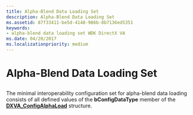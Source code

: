 ```yaml
---
title: Alpha-Blend Data Loading Set
description: Alpha-Blend Data Loading Set
ms.assetid: 87f33411-be5d-4148-986b-8b7136ed5351
keywords:
- alpha-blend data loading set WDK DirectX VA
ms.date: 04/20/2017
ms.localizationpriority: medium
---
```


# Alpha-Blend Data Loading Set


## <span id="ddk_alpha_blend_data_loading_set_gg"></span><span id="DDK_ALPHA_BLEND_DATA_LOADING_SET_GG"></span>


The minimal interoperability configuration set for alpha-blend data loading consists of all defined values of the **bConfigDataType** member of the [**DXVA\_ConfigAlphaLoad**](https://docs.microsoft.com/windows-hardware/drivers/ddi/dxva/ns-dxva-_dxva_configalphaload) structure.

 

 





